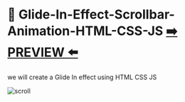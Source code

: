 # 🔮 Glide-In-Effect-Scrollbar-Animation-HTML-CSS-JS [:arrow_right: PREVIEW :arrow_left:](https://erik161.github.io/Glide-In-Effect-Scrollbar-Animation-HTML---CSS--JS/)
we will create a Glide In effect using HTML CSS JS


![scroll](https://user-images.githubusercontent.com/26189854/158736238-80adf409-22d4-42c4-88bb-e652d29561ea.gif)
